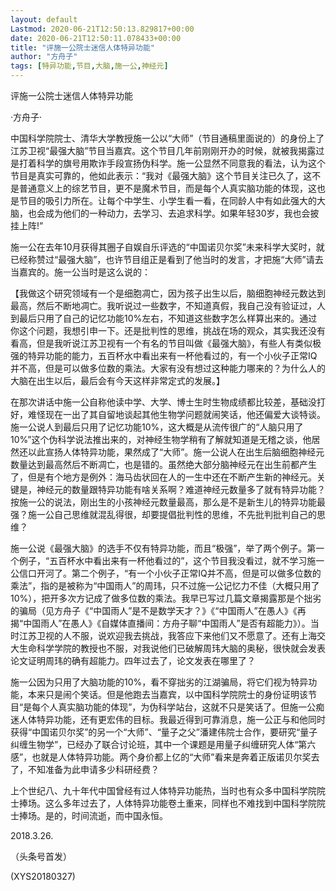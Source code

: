 ```yaml
---
layout: default
Lastmod: 2020-06-21T12:50:13.829817+00:00
date: 2020-06-21T12:50:11.078433+00:00
title: "评施一公院士迷信人体特异功能"
author: "方舟子"
tags: [特异功能,节目,大脑,施一公,神经元]
---
```


评施一公院士迷信人体特异功能

·方舟子·

中国科学院院士、清华大学教授施一公以“大师”（节目通稿里面说的）的身份上了江苏卫视“最强大脑”节目当嘉宾。这个节目几年前刚刚开办的时候，就被我揭露过是打着科学的旗号用欺诈手段宣扬伪科学。施一公显然不同意我的看法，认为这个节目是真实可靠的，他如此表示：“我对《最强大脑》这个节目关注已久了，这不是普通意义上的综艺节目，更不是魔术节目，而是每个人真实脑功能的体现，这也是节目的吸引力所在。让每个中学生、小学生看一看，在同龄人中有如此强大的大脑，也会成为他们的一种动力，去学习、去追求科学。如果年轻30岁，我也会披挂上阵!”

施一公在去年10月获得其圈子自娱自乐评选的“中国诺贝尔奖”未来科学大奖时，就已经称赞过“最强大脑”，也许节目组正是看到了他当时的发言，才把施“大师”请去当嘉宾的。施一公当时是这么说的：

【我做这个研究领域有一个是细胞凋亡，因为孩子出生以后，脑细胞神经元数达到最高，然后不断地凋亡。我听说过一些数字，不知道真假，我自己没有验证过，人到最后只用了自己的记忆功能10%左右，不知道这些数字怎么样算出来的。通过你这个问题，我想引申一下。还是批判性的思维，挑战在场的观众，其实我还没有看高，但是我听说江苏卫视有一个有名的节目叫做《最强大脑》，有些人有类似极强的特异功能的能力，五百杯水中看出来有一杯他看过的，有一个小伙子正常IQ并不高，但是可以做多位数的乘法。大家有没有想过这种能力哪来的？为什么人的大脑在出生以后，最后会有今天这样非常定式的发展。】

在那次讲话中施一公自称他读中学、大学、博士生时生物成绩都比较差，基础没打好，难怪现在一出了其自留地谈起其他生物学问题就闹笑话，他还偏爱大谈特谈。施一公说人到最后只用了记忆功能10%，这大概是从流传很广的“人脑只用了10%”这个伪科学说法推出来的，对神经生物学稍有了解就知道是无稽之谈，他居然还以此宣扬人体特异功能，果然成了“大师”。施一公说人在出生后脑细胞神经元数量达到最高然后不断凋亡，也是错的。虽然绝大部分脑神经元在出生前都产生了，但是有个地方是例外：海马齿状回在人的一生中还在不断产生新的神经元。关键是，神经元的数量跟特异功能有啥关系啊？难道神经元数量多了就有特异功能？按施一公的说法，刚出生的小孩神经元数量最高，那么是不是新生儿的特异功能最强？施一公自己思维就混乱得很，却要提倡批判性的思维，不先批判批判自己的思维？

施一公说《最强大脑》的选手不仅有特异功能，而且“极强”，举了两个例子。第一个例子，“五百杯水中看出来有一杯他看过的”，这个节目我没看过，就不学习施一公信口开河了。第二个例子，“有一个小伙子正常IQ并不高，但是可以做多位数的乘法”，指的是被称为“中国雨人”的周玮，只不过施一公记忆力不佳（大概只用了10%），把开多次方记成了做多位数的乘法。我早已写过几篇文章揭露那是个拙劣的骗局（见方舟子《“中国雨人”是不是数学天才？》《“中国雨人”在愚人》《再揭“中国雨人”在愚人》《自媒体直播间：方舟子聊“中国雨人”是否有超能力》）。当时江苏卫视的人不服，说欢迎我去挑战，我答应下来他们又不愿意了。还有上海交大生命科学学院的教授也不服，对我说他们已破解周玮大脑的奥秘，很快就会发表论文证明周玮的确有超能力。四年过去了，论文发表在哪里了？

施一公因为只用了大脑功能的10%，看不穿拙劣的江湖骗局，将它们视为特异功能，本来只是闹个笑话。但是他跑去当嘉宾，以中国科学院院士的身份证明该节目“是每个人真实脑功能的体现”，为伪科学站台，这就不只是笑话了。但施一公痴迷人体特异功能，还有更宏伟的目标。我最近得到可靠消息，施一公正与和他同时获得“中国诺贝尔奖”的另一个“大师”、“量子之父”潘建伟院士合作，要研究“量子纠缠生物学”，已经办了联合讨论班，其中一个课题是用量子纠缠研究人体“第六感”，也就是人体特异功能。两个身价都上亿的“大师”看来是奔着正版诺贝尔奖去了，不知准备为此申请多少科研经费？

上个世纪八、九十年代中国曾经有过人体特异功能热，当时也有众多中国科学院院士捧场。这么多年过去了，人体特异功能卷土重来，同样也不难找到中国科学院院士捧场。是的，时间流逝，而中国永恒。

2018.3.26.

（头条号首发）

(XYS20180327)

